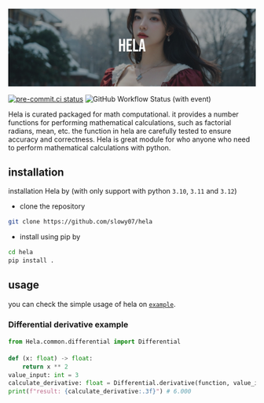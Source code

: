 ![hela_image_banner](.github/hela.png)

[![pre-commit.ci status](https://results.pre-commit.ci/badge/github/slowy07/Hela/main.svg)](https://results.pre-commit.ci/latest/github/slowy07/Hela/main)
![GitHub Workflow Status (with event)](https://img.shields.io/github/actions/workflow/status/slowy07/Hela/pythontest-linux.yml?style=flat-square&logo=python&logoColor=blue&label=Build%20(Linux))
<br/>

Hela is curated packaged for math computational. it provides a number functions for performing mathematical calculations, such as
factorial radians, mean, etc. the function in hela are carefully tested to ensure accuracy and correctness. Hela is great module for who
anyone who need to perform mathematical calculations with python.


## installation

installation Hela by (with only support with python ``3.10``, ``3.11`` and ``3.12``)

- clone the repository
```sh
git clone https://github.com/slowy07/hela
```
- install using pip by
```sh
cd hela
pip install .
```

## usage

you can check the simple usage of hela on [`example`](example).

### Differential derivative example

```py
from Hela.common.differential import Differential

def (x: float) -> float:
    return x ** 2
value_input: int = 3
calculate_derivative: float = Differential.derivative(function, value_input)
print(f"result: {calculate_derivative:.3f}") # 6.000
```
